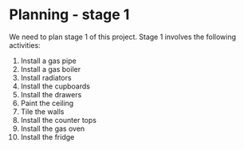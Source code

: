 # Planning - stage 1

We need to plan stage 1 of this project. Stage 1 involves the following activities:

1. Install a gas pipe
1. Install a gas boiler
1. Install radiators
1. Install the cupboards
1. Install the drawers
1. Paint the ceiling
1. Tile the walls
1. Install the counter tops
1. Install the gas oven
1. Install the fridge

